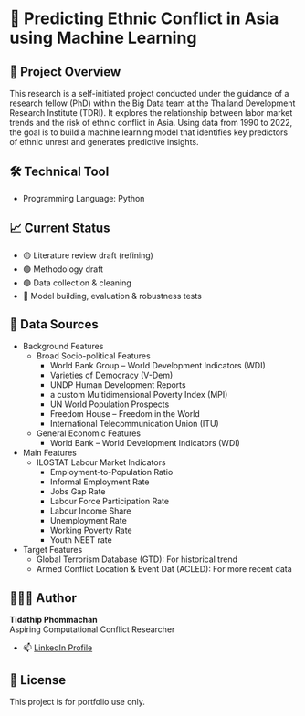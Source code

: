 # 📘 Predicting Ethnic Conflict in Asia using Machine Learning

## 🧠 Project Overview
This research is a self-initiated project conducted under the guidance of a research fellow (PhD) within the Big Data team at the Thailand Development Research Institute (TDRI). It explores the relationship between labor market trends and the risk of ethnic conflict in Asia. Using data from 1990 to 2022, the goal is to build a machine learning model that identifies key predictors of ethnic unrest and generates predictive insights.

## 🛠️ Technical Tool
- Programming Language: Python

## 📈 Current Status
- 🟡 Literature review draft (refining)
- 🟢 Methodology draft   
- 🟢 Data collection & cleaning  
- 🔴 Model building, evaluation & robustness tests

## 📰 Data Sources
- Background Features
  - Broad Socio-political Features
     - World Bank Group – World Development Indicators (WDI)
     - Varieties of Democracy (V-Dem)
     - UNDP Human Development Reports
     - a custom Multidimensional Poverty Index (MPI)
     - UN World Population Prospects
     - Freedom House – Freedom in the World
     - International Telecommunication Union (ITU)
  - General Economic Features
     - World Bank – World Development Indicators (WDI)
- Main Features
  - ILOSTAT Labour Market Indicators
     - Employment-to-Population Ratio
     - Informal Employment Rate
     - Jobs Gap Rate
     - Labour Force Participation Rate
     - Labour Income Share
     - Unemployment Rate
     - Working Poverty Rate
     - Youth NEET rate
- Target Features
  - Global Terrorism Database (GTD): For historical trend
  - Armed Conflict Location & Event Dat (ACLED): For more recent data 

## 👩🏻‍💻 Author
**Tidathip Phommachan**  
Aspiring Computational Conflict Researcher  
- 📫 [LinkedIn Profile](https://www.linkedin.com/in/tidathip-phommachan-4653a1335/)

## 📌 License
This project is for portfolio use only.
